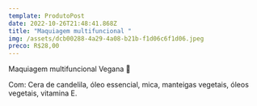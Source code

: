 ```yaml
---
template: ProdutoPost
date: 2022-10-26T21:48:41.868Z
title: "Maquiagem multifuncional "
img: /assets/dcb00288-4a29-4a08-b21b-f1d06c6f1d06.jpeg
preco: R$28,00
---
```

Maquiagem multifuncional Vegana 🌱 

Com: Cera de candelila, óleo essencial, mica, manteigas vegetais, óleos vegetais, vitamina E.